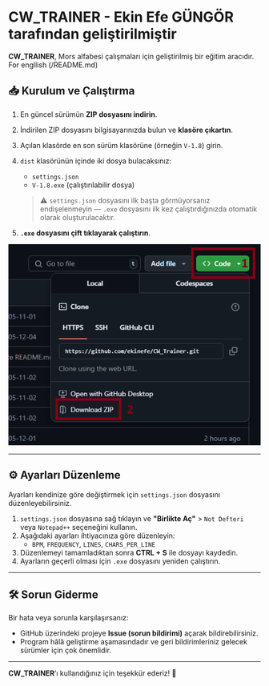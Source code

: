 # CW_TRAINER - Ekin Efe GÜNGÖR tarafından geliştirilmiştir

**CW_TRAINER**, Mors alfabesi çalışmaları için geliştirilmiş bir eğitim aracıdır.
For engllish (/README.md)

## 📥 Kurulum ve Çalıştırma

1. En güncel sürümün **ZIP dosyasını indirin**.
2. İndirilen ZIP dosyasını bilgisayarınızda bulun ve **klasöre çıkartın**.
3. Açılan klasörde en son sürüm klasörüne (örneğin `V-1.8`) girin.
4. `dist` klasörünün içinde iki dosya bulacaksınız:
   - `settings.json`
   - `V-1.8.exe` (çalıştırılabilir dosya)

   > ⚠️ `settings.json` dosyasını ilk başta görmüyorsanız endişelenmeyin — `.exe` dosyasını ilk kez çalıştırdığınızda otomatik olarak oluşturulacaktır.

5. **`.exe` dosyasını çift tıklayarak çalıştırın**.

![Mors Eğitmeni Ekran Görüntüsü](Navigation_Pictures/1.png)

---

## ⚙️ Ayarları Düzenleme

Ayarları kendinize göre değiştirmek için `settings.json` dosyasını düzenleyebilirsiniz.

1. `settings.json` dosyasına sağ tıklayın ve **"Birlikte Aç"** > `Not Defteri` veya `Notepad++` seçeneğini kullanın.
2. Aşağıdaki ayarları ihtiyacınıza göre düzenleyin:
   - `BPM`, `FREQUENCY`, `LINES`, `CHARS_PER_LINE`
3. Düzenlemeyi tamamladıktan sonra **CTRL + S** ile dosyayı kaydedin.
4. Ayarların geçerli olması için `.exe` dosyasını yeniden çalıştırın.

---

## 🛠 Sorun Giderme

Bir hata veya sorunla karşılaşırsanız:

- GitHub üzerindeki projeye **Issue (sorun bildirimi)** açarak bildirebilirsiniz.
- Program hâlâ geliştirme aşamasındadır ve geri bildirimleriniz gelecek sürümler için çok önemlidir.

---

**CW_TRAINER**’ı kullandığınız için teşekkür ederiz! 🚀
